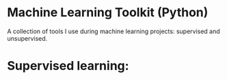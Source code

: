 # Machine Learning Toolkit (Python)
A collection of tools I use during machine learning projects: supervised and unsupervised.

# Supervised learning:
